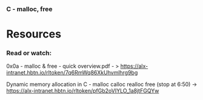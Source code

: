 ### C - malloc, free


# Resources
### Read or watch:

0x0a - malloc & free - quick overview.pdf - > https://alx-intranet.hbtn.io/rltoken/7q6RmWq86XkUhvmlhrg9bg

Dynamic memory allocation in C - malloc calloc realloc free (stop at 6:50) -> https://alx-intranet.hbtn.io/rltoken/pfGb2oVIYLO_1a8jtFGQYw
